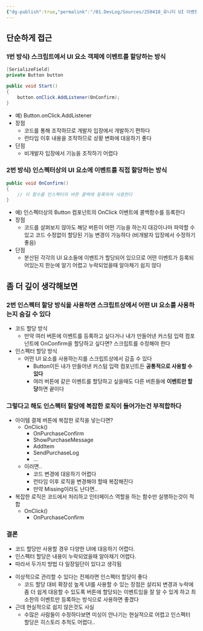 ```yaml
---
{"dg-publish":true,"permalink":"/01.DevLog/Sources/250410_유니티 UI 이벤트 할당 방식에 대한 고찰/","noteIcon":"","updated":"2025-07-23T00:10:49.000+09:00"}
---
```


## 단순하게 접근

### 1번 방식) 스크립트에서 UI 요소 객체에 이벤트를 할당하는 방식

```csharp
[SerializeField]
private Button button

public void Start()
{
	button.onClick.AddListener(OnConfirm);
}
```

- 예) Button.onClick.AddListener
- 장점
    - 코드를 통해 조작하므로 개발자 입장에서 개발하기 편하다
    - 런타임 이후 내용을 조작하므로 상황 변화에 대응하기 좋다
- 단점
    - 비개발자 입장에서 기능을 조작하기 어렵다

### 2번 방식) 인스펙터상의 UI 요소에 이벤트를 직접 할당하는 방식

```csharp
public void OnConfirm()
{
	// 이 함수를 인스펙터의 버튼 콜백에 등록하여 사용한다
}
```

- 예) 인스펙터상의 Button 컴포넌트의 OnClick 이벤트에 콜백함수를 등록한다
- 장점
    - 코드를 살펴보지 않아도 해당 버튼이 어떤 기능을 하는지 대강이나마 파악할 수 있고 코드 수정없이 할당된 기능 변경이 가능하다 (비개발자 입장에서 수정하기 좋음)
- 단점
    - 분산된 각각의 UI 요소들에 이벤트가 할당되어 있으므로 어떤 이벤트가 등록되어있는지 한눈에 알기 어렵고 누락되었을때 알아채기 쉽지 않다

## 좀 더 깊이 생각해보면

### 2번 인스펙터 할당 방식을 사용하면 스크립트상에서 어떤 UI 요소를 사용하는지 숨길 수 있다

- 코드 할당 방식
    - 만약 여러 버튼에 이벤트를 등록하고 싶다거나 내가 만들어낸 커스텀 입력 컴포넌트에 OnConfirm을 할당하고 싶다면? 스크립트를 수정해야 한다
- 인스펙터 할당 방식
    - 어떤 UI 요소를 사용하는지를 스크립트상에서 감출 수 있다
        - Button이든 내가 만들어낸 커스텀 입력 컴포넌트든 **공통적으로 사용할 수 있다**
        - 여러 버튼에 같은 이벤트를 할당하고 싶을때도 다른 버튼들에 **이벤트만 할당**하면 끝이다

### 그렇다고 해도 인스펙터 할당에 복잡한 로직이 들어가는건 부적합하다

- 아이템 결제 버튼에 복잡한 로직을 넣는다면?
    - OnClick()
        - OnPurchaseConfirm
        - ShowPurchaseMessage
        - AddItem
        - SendPurchaseLog
        - …
    - 이러면..
        - 코드 변경에 대응하기 어렵다
        - 런타임 이후 로직을 변경해야 할때 복잡해진다
        - 만약 Missing이라도 난다면..
- 복잡한 로직은 코드에서 처리하고 인터페이스 역할을 하는 함수만 실행하는것이 적합
    - OnClick()
        - OnPurchaseConfirm

### 결론
- 코드 할당만 사용할 경우 다양한 UI에 대응하기 어렵다.
- 인스펙터 할당은 내용이 누락되었을때 알아채기 어렵다.
- 따라서 두가지 방법 다 일장일단이 있다고 생각됨

* 이상적으로 관리할 수 있다는 전제라면 인스펙터 할당이 좋다
	* 코드 할당 대비 확장성 높게 UI를 사용할 수 있는 장점은 살리되 변경과 누락에 좀 더 쉽게 대응할 수 있도록 버튼에 할당되는 이벤트임을 잘 알 수 있게 하고 최소한의 이벤트만 등록하는 방식으로 사용하면 좋겠다
* 근데 현실적으로 쉽지 않은것도 사실
	* 수많은 사람들이 수정하다보면 미싱이 안나기는 현실적으로 어렵고 인스펙터 할당은 히스토리 추적도 어렵다..
